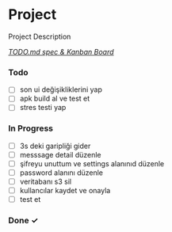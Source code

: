 # Project

Project Description

<em>[TODO.md spec & Kanban Board](https://bit.ly/3fCwKfM)</em>

### Todo

- [ ] son ui değişikliklerini yap  
- [ ] apk build al ve test et  
- [ ] stres testi yap  

### In Progress

- [ ] 3s deki garipliği gider  
- [ ] messsage detail düzenle  
- [ ] şifreyu unuttum ve settings alanınıd düzenle  
- [ ] password alanını düzenle  
- [ ] veritabanı s3 sil  
- [ ] kullancılar kaydet ve onayla  
- [ ] test et  

### Done ✓


